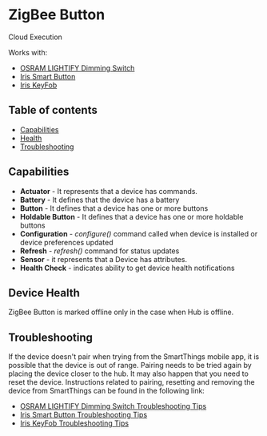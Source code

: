# ZigBee Button

Cloud Execution

Works with: 

* [OSRAM LIGHTIFY Dimming Switch](https://support.smartthings.com/hc/en-us/articles/115000236823-SYLVANIA-Dimming-Switch)
* [Iris Smart Button](https://support.smartthings.com/hc/en-us/articles/115000190186-Iris-Smart-Button)
* [Iris KeyFob](https://support.smartthings.com/hc/en-us/articles/217409686-Iris-Smart-Fob)

## Table of contents

* [Capabilities](#capabilities)
* [Health](#device-health)
* [Troubleshooting](#troubleshooting)

## Capabilities

* **Actuator** - It represents that a device has commands.
* **Battery** - It defines that the device has a battery
* **Button** - It defines that a device has one or more buttons
* **Holdable Button** - It defines that a device has one or more holdable buttons
* **Configuration** - _configure()_ command called when device is installed or device preferences updated
* **Refresh** - _refresh()_ command for status updates
* **Sensor** - it represents that a Device has attributes.
* **Health Check** - indicates ability to get device health notifications


## Device Health

ZigBee Button is marked offline only in the case when Hub is offline.


## Troubleshooting

If the device doesn't pair when trying from the SmartThings mobile app, it is possible that the device is out of range.
Pairing needs to be tried again by placing the device closer to the hub.
It may also happen that you need to reset the device.
Instructions related to pairing, resetting and removing the device from SmartThings can be found in the following link:
* [OSRAM LIGHTIFY Dimming Switch Troubleshooting Tips](https://support.smartthings.com/hc/en-us/articles/115000236823-SYLVANIA-Dimming-Switch)
* [Iris Smart Button Troubleshooting Tips](https://support.smartthings.com/hc/en-us/articles/115000190186-Iris-Smart-Button)
* [Iris KeyFob Troubleshooting Tips](https://support.smartthings.com/hc/en-us/articles/217409686-Iris-Smart-Fob)
